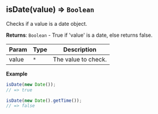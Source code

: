 <a name="isDate"></a>

## isDate(value) ⇒ <code>Boolean</code>
Checks if a value is a date object.

**Returns**: <code>Boolean</code> - True if 'value' is a date, else returns false.  

| Param | Type | Description |
| --- | --- | --- |
| value | <code>\*</code> | The value to check. |

**Example**  
```js
isDate(new Date());
// => true

isDate(new Date().getTime());
// => false
```
